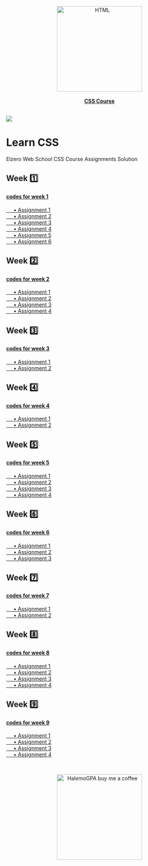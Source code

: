 <a href="https://www.youtube.com/playlist?list=PLDoPjvoNmBAzjsz06gkzlSrlev53MGIKe" >
<div align="center">
				<img src="https://seeklogo.com/images/C/css-3-logo-023C1A7171-seeklogo.com.png" width="230" alt="HTML"></div><div align="center"><br><b>CSS Course</b></div></a><br>
				
![](https://i.imgur.com/waxVImv.png)

# Learn CSS
Elzero Web School CSS Course Assignments Solution
## Week 1️⃣
#### [codes for week 1](https://github.com/HalemoGPA/Learn-CSS/tree/main/week1)  
[     • Assignment 1](https://github.com/HalemoGPA/Learn-CSS/tree/main/week1/Assignment1)    
[     • Assignment 2](https://github.com/HalemoGPA/Learn-CSS/tree/main/week1/Assignment2)    
[     • Assignment 3](https://github.com/HalemoGPA/Learn-CSS/tree/main/week1/Assignment3)    
[     • Assignment 4](https://github.com/HalemoGPA/Learn-CSS/tree/main/week1/Assignment4)    
[     • Assignment 5](https://github.com/HalemoGPA/Learn-CSS/tree/main/week1/Assignment5)   
[     • Assignment 6](https://github.com/HalemoGPA/Learn-CSS/tree/main/week1/Assignment6)     
## Week 2️⃣   
#### [codes for week 2](https://github.com/HalemoGPA/Learn-CSS/tree/main/week2)   
[     • Assignment 1](https://github.com/HalemoGPA/Learn-CSS/tree/main/week2/Assignment1)    
[     • Assignment 2](https://github.com/HalemoGPA/Learn-CSS/tree/main/week2/Assignment2)    
[     • Assignment 3](https://github.com/HalemoGPA/Learn-CSS/tree/main/week2/Assignment3)    
[     • Assignment 4](https://github.com/HalemoGPA/Learn-CSS/tree/main/week2/Assignment4)    

## Week 3️⃣   
#### [codes for week 3](https://github.com/HalemoGPA/Learn-CSS/tree/main/week3)   
[     • Assignment 1](https://github.com/HalemoGPA/Learn-CSS/tree/main/week3/Assignment1)    
[     • Assignment 2](https://github.com/HalemoGPA/Learn-CSS/tree/main/week3/Assignment2)    

## Week 4️⃣   
#### [codes for week 4](https://github.com/HalemoGPA/Learn-CSS/tree/main/week4)   
[     • Assignment 1](https://github.com/HalemoGPA/Learn-CSS/tree/main/week4/Assignment1)    
[     • Assignment 2](https://github.com/HalemoGPA/Learn-CSS/tree/main/week4/Assignment2)    


## Week 5️⃣   
#### [codes for week 5](https://github.com/HalemoGPA/Learn-CSS/tree/main/week5)   
[     • Assignment 1](https://github.com/HalemoGPA/Learn-CSS/tree/main/week5/Assignment1)    
[     • Assignment 2](https://github.com/HalemoGPA/Learn-CSS/tree/main/week5/Assignment2)    
[     • Assignment 3](https://github.com/HalemoGPA/Learn-CSS/tree/main/week5/Assignment3)    
[     • Assignment 4](https://github.com/HalemoGPA/Learn-CSS/tree/main/week5/Assignment4)    




## Week 6️⃣   
#### [codes for week 6](https://github.com/HalemoGPA/Learn-CSS/tree/main/week6)   
[     • Assignment 1](https://github.com/HalemoGPA/Learn-CSS/tree/main/week6/Assignment1)    
[     • Assignment 2](https://github.com/HalemoGPA/Learn-CSS/tree/main/week6/Assignment2)    
[     • Assignment 3](https://github.com/HalemoGPA/Learn-CSS/tree/main/week6/Assignment3)    




## Week 7️⃣   
#### [codes for week 7](https://github.com/HalemoGPA/Learn-CSS/tree/main/week7)   
[     • Assignment 1](https://github.com/HalemoGPA/Learn-CSS/tree/main/week7/Assignment1)    
[     • Assignment 2](https://github.com/HalemoGPA/Learn-CSS/tree/main/week7/Assignment2)    



## Week 8️⃣   
#### [codes for week 8](https://github.com/HalemoGPA/Learn-CSS/tree/main/week8)   
[     • Assignment 1](https://github.com/HalemoGPA/Learn-CSS/tree/main/week8/Assignment1)    
[     • Assignment 2](https://github.com/HalemoGPA/Learn-CSS/tree/main/week8/Assignment2)    
[     • Assignment 3](https://github.com/HalemoGPA/Learn-CSS/tree/main/week8/Assignment3)    
[     • Assignment 4](https://github.com/HalemoGPA/Learn-CSS/tree/main/week8/Assignment4)    

## Week 9️⃣   
#### [codes for week 9](https://github.com/HalemoGPA/Learn-CSS/tree/main/week9)   
[     • Assignment 1](https://github.com/HalemoGPA/Learn-CSS/tree/main/week9/Assignment1)    
[     • Assignment 2](https://github.com/HalemoGPA/Learn-CSS/tree/main/week9/Assignment2)    
[     • Assignment 3](https://github.com/HalemoGPA/Learn-CSS/tree/main/week9/Assignment3)    
[     • Assignment 4](https://github.com/HalemoGPA/Learn-CSS/tree/main/week9/Assignment4)    




<br><div align="center">

  <a href="https://www.buymeacoffee.com/HalemoGPA" ><img src="https://www.buymeacoffee.com/assets/img/custom_images/orange_img.png" alt="HalemoGPA buy me a coffee" width="230"></a>


</div>
